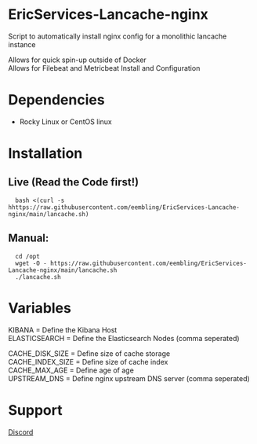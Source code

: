 # EricServices-Lancache-nginx


Script to automatically install nginx config for a monolithic lancache instance  

Allows for quick spin-up outside of Docker  
Allows for Filebeat and Metricbeat Install and Configuration  

# Dependencies  
- Rocky Linux or CentOS linux  

# Installation  
## Live (Read the Code first!)  
      bash <(curl -s hhttps://raw.githubusercontent.com/eembling/EricServices-Lancache-nginx/main/lancache.sh)  

## Manual:  
      cd /opt  
      wget -O - https://raw.githubusercontent.com/eembling/EricServices-Lancache-nginx/main/lancache.sh  
      ./lancache.sh  

# Variables 
KIBANA = Define the Kibana Host  
ELASTICSEARCH = Define the Elasticsearch Nodes (comma seperated)     

CACHE_DISK_SIZE = Define size of cache storage  
CACHE_INDEX_SIZE = Define size of cache index  
CACHE_MAX_AGE = Define age of age  
UPSTREAM_DNS = Define nginx upstream DNS server (comma seperated)    

# Support
[Discord](https://discord.gg/8nKBgURRbW)
